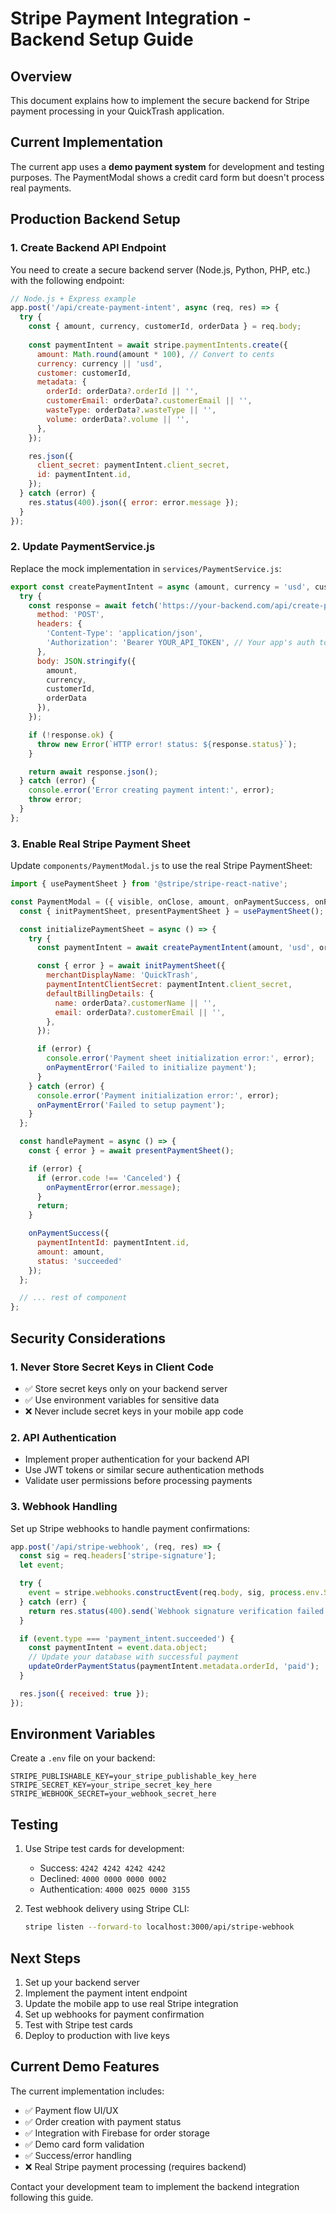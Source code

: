 # Stripe Payment Integration - Backend Setup Guide

## Overview
This document explains how to implement the secure backend for Stripe payment processing in your QuickTrash application.

## Current Implementation
The current app uses a **demo payment system** for development and testing purposes. The PaymentModal shows a credit card form but doesn't process real payments.

## Production Backend Setup

### 1. Create Backend API Endpoint

You need to create a secure backend server (Node.js, Python, PHP, etc.) with the following endpoint:

```javascript
// Node.js + Express example
app.post('/api/create-payment-intent', async (req, res) => {
  try {
    const { amount, currency, customerId, orderData } = req.body;
    
    const paymentIntent = await stripe.paymentIntents.create({
      amount: Math.round(amount * 100), // Convert to cents
      currency: currency || 'usd',
      customer: customerId,
      metadata: {
        orderId: orderData?.orderId || '',
        customerEmail: orderData?.customerEmail || '',
        wasteType: orderData?.wasteType || '',
        volume: orderData?.volume || '',
      },
    });

    res.json({
      client_secret: paymentIntent.client_secret,
      id: paymentIntent.id,
    });
  } catch (error) {
    res.status(400).json({ error: error.message });
  }
});
```

### 2. Update PaymentService.js

Replace the mock implementation in `services/PaymentService.js`:

```javascript
export const createPaymentIntent = async (amount, currency = 'usd', customerId, orderData) => {
  try {
    const response = await fetch('https://your-backend.com/api/create-payment-intent', {
      method: 'POST',
      headers: {
        'Content-Type': 'application/json',
        'Authorization': 'Bearer YOUR_API_TOKEN', // Your app's auth token
      },
      body: JSON.stringify({
        amount,
        currency,
        customerId,
        orderData
      }),
    });

    if (!response.ok) {
      throw new Error(`HTTP error! status: ${response.status}`);
    }

    return await response.json();
  } catch (error) {
    console.error('Error creating payment intent:', error);
    throw error;
  }
};
```

### 3. Enable Real Stripe Payment Sheet

Update `components/PaymentModal.js` to use the real Stripe PaymentSheet:

```javascript
import { usePaymentSheet } from '@stripe/stripe-react-native';

const PaymentModal = ({ visible, onClose, amount, onPaymentSuccess, onPaymentError, orderData }) => {
  const { initPaymentSheet, presentPaymentSheet } = usePaymentSheet();

  const initializePaymentSheet = async () => {
    try {
      const paymentIntent = await createPaymentIntent(amount, 'usd', orderData?.customerId, orderData);

      const { error } = await initPaymentSheet({
        merchantDisplayName: 'QuickTrash',
        paymentIntentClientSecret: paymentIntent.client_secret,
        defaultBillingDetails: {
          name: orderData?.customerName || '',
          email: orderData?.customerEmail || '',
        },
      });

      if (error) {
        console.error('Payment sheet initialization error:', error);
        onPaymentError('Failed to initialize payment');
      }
    } catch (error) {
      console.error('Payment initialization error:', error);
      onPaymentError('Failed to setup payment');
    }
  };

  const handlePayment = async () => {
    const { error } = await presentPaymentSheet();

    if (error) {
      if (error.code !== 'Canceled') {
        onPaymentError(error.message);
      }
      return;
    }

    onPaymentSuccess({
      paymentIntentId: paymentIntent.id,
      amount: amount,
      status: 'succeeded'
    });
  };

  // ... rest of component
};
```

## Security Considerations

### 1. Never Store Secret Keys in Client Code
- ✅ Store secret keys only on your backend server
- ✅ Use environment variables for sensitive data
- ❌ Never include secret keys in your mobile app code

### 2. API Authentication
- Implement proper authentication for your backend API
- Use JWT tokens or similar secure authentication methods
- Validate user permissions before processing payments

### 3. Webhook Handling
Set up Stripe webhooks to handle payment confirmations:

```javascript
app.post('/api/stripe-webhook', (req, res) => {
  const sig = req.headers['stripe-signature'];
  let event;

  try {
    event = stripe.webhooks.constructEvent(req.body, sig, process.env.STRIPE_WEBHOOK_SECRET);
  } catch (err) {
    return res.status(400).send(`Webhook signature verification failed.`);
  }

  if (event.type === 'payment_intent.succeeded') {
    const paymentIntent = event.data.object;
    // Update your database with successful payment
    updateOrderPaymentStatus(paymentIntent.metadata.orderId, 'paid');
  }

  res.json({ received: true });
});
```

## Environment Variables

Create a `.env` file on your backend:

```env
STRIPE_PUBLISHABLE_KEY=your_stripe_publishable_key_here
STRIPE_SECRET_KEY=your_stripe_secret_key_here
STRIPE_WEBHOOK_SECRET=your_webhook_secret_here
```

## Testing

1. Use Stripe test cards for development:
   - Success: `4242 4242 4242 4242`
   - Declined: `4000 0000 0000 0002`
   - Authentication: `4000 0025 0000 3155`

2. Test webhook delivery using Stripe CLI:
   ```bash
   stripe listen --forward-to localhost:3000/api/stripe-webhook
   ```

## Next Steps

1. Set up your backend server
2. Implement the payment intent endpoint
3. Update the mobile app to use real Stripe integration
4. Set up webhooks for payment confirmation
5. Test with Stripe test cards
6. Deploy to production with live keys

## Current Demo Features

The current implementation includes:
- ✅ Payment flow UI/UX
- ✅ Order creation with payment status
- ✅ Integration with Firebase for order storage
- ✅ Demo card form validation
- ✅ Success/error handling
- ❌ Real Stripe payment processing (requires backend)

Contact your development team to implement the backend integration following this guide.
